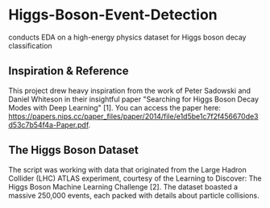 # Higgs-Boson-Event-Detection
conducts EDA on a high-energy physics dataset for Higgs boson decay classification

## Inspiration & Reference

This project drew heavy inspiration from the work of Peter Sadowski and Daniel Whiteson in their insightful paper "Searching for Higgs Boson Decay Modes with Deep Learning" [1]. You can access the paper here: https://papers.nips.cc/paper_files/paper/2014/file/e1d5be1c7f2f456670de3d53c7b54f4a-Paper.pdf.



## The Higgs Boson Dataset
The script was working with data that originated from the Large Hadron Collider (LHC) ATLAS experiment, courtesy of the Learning to Discover: The Higgs Boson Machine Learning Challenge [2]. The dataset boasted a massive 250,000 events, each packed with details about particle collisions.
